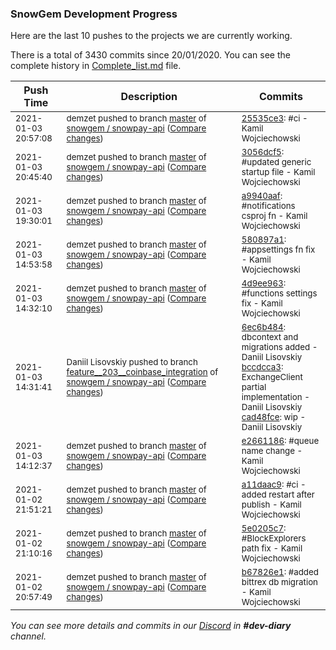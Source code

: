 
### SnowGem Development Progress

Here are the last 10 pushes to the projects we are currently working.

There is a total of 3430 commits since 20/01/2020. You can see the complete history in
 [Complete_list.md](Complete_list.md) file.

| Push Time | Description | Commits |
| --- | --- | --- |
| <sub>2021-01-03 20:57:08</sub> | <sub>demzet pushed to branch [master](https://gitlab.com/snowgem/snowpay-api/commits/master) of [snowgem / snowpay\-api](https://gitlab.com/snowgem/snowpay-api) ([Compare changes](https://gitlab.com/snowgem/snowpay-api/compare/3056dcf53933fbb910a32bd5bf459ab7d2958024...25535ce3cb04ebc55880283167d7e74cda109303))</sub> | <sub>[25535ce3](https://gitlab.com/snowgem/snowpay-api/-/commit/25535ce3cb04ebc55880283167d7e74cda109303): #ci - Kamil Wojciechowski</sub> |
| <sub>2021-01-03 20:45:40</sub> | <sub>demzet pushed to branch [master](https://gitlab.com/snowgem/snowpay-api/commits/master) of [snowgem / snowpay\-api](https://gitlab.com/snowgem/snowpay-api) ([Compare changes](https://gitlab.com/snowgem/snowpay-api/compare/a9940aafe010509c72ae6e6dffb4dcbf33fd1cfb...3056dcf53933fbb910a32bd5bf459ab7d2958024))</sub> | <sub>[3056dcf5](https://gitlab.com/snowgem/snowpay-api/-/commit/3056dcf53933fbb910a32bd5bf459ab7d2958024): #updated generic startup file - Kamil Wojciechowski</sub> |
| <sub>2021-01-03 19:30:01</sub> | <sub>demzet pushed to branch [master](https://gitlab.com/snowgem/snowpay-api/commits/master) of [snowgem / snowpay\-api](https://gitlab.com/snowgem/snowpay-api) ([Compare changes](https://gitlab.com/snowgem/snowpay-api/compare/580897a13ec876efa14e6ae11983373591082f5f...a9940aafe010509c72ae6e6dffb4dcbf33fd1cfb))</sub> | <sub>[a9940aaf](https://gitlab.com/snowgem/snowpay-api/-/commit/a9940aafe010509c72ae6e6dffb4dcbf33fd1cfb): #notifications csproj fn - Kamil Wojciechowski</sub> |
| <sub>2021-01-03 14:53:58</sub> | <sub>demzet pushed to branch [master](https://gitlab.com/snowgem/snowpay-api/commits/master) of [snowgem / snowpay\-api](https://gitlab.com/snowgem/snowpay-api) ([Compare changes](https://gitlab.com/snowgem/snowpay-api/compare/4d9ee9634cc880abced44521ad0de6fbd3b689ba...580897a13ec876efa14e6ae11983373591082f5f))</sub> | <sub>[580897a1](https://gitlab.com/snowgem/snowpay-api/-/commit/580897a13ec876efa14e6ae11983373591082f5f): #appsettings fn fix - Kamil Wojciechowski</sub> |
| <sub>2021-01-03 14:32:10</sub> | <sub>demzet pushed to branch [master](https://gitlab.com/snowgem/snowpay-api/commits/master) of [snowgem / snowpay\-api](https://gitlab.com/snowgem/snowpay-api) ([Compare changes](https://gitlab.com/snowgem/snowpay-api/compare/e2661186a13dc0e7c63fee41b3f2021a3b5f8592...4d9ee9634cc880abced44521ad0de6fbd3b689ba))</sub> | <sub>[4d9ee963](https://gitlab.com/snowgem/snowpay-api/-/commit/4d9ee9634cc880abced44521ad0de6fbd3b689ba): #functions settings fix - Kamil Wojciechowski</sub> |
| <sub>2021-01-03 14:31:41</sub> | <sub>Daniil Lisovskiy pushed to branch [feature\_\_203\_\_coinbase\_integration](https://gitlab.com/snowgem/snowpay-api/commits/feature__203__coinbase_integration) of [snowgem / snowpay\-api](https://gitlab.com/snowgem/snowpay-api) ([Compare changes](https://gitlab.com/snowgem/snowpay-api/compare/9ba599356ff6c1fd5514ed583f001783c44b4874...cad48fce3167cef9de3c9f2e5d33f7c0e8cd3102))</sub> | <sub>[6ec6b484](https://gitlab.com/snowgem/snowpay-api/-/commit/6ec6b4844bb9c3f380ce448c4ed0f1a7e9425469): dbcontext and migrations added - Daniil Lisovskiy<br>[bccdcca3](https://gitlab.com/snowgem/snowpay-api/-/commit/bccdcca3a20ece6537bd713e7d5f17b6b59bb464): ExchangeClient partial implementation - Daniil Lisovskiy<br>[cad48fce](https://gitlab.com/snowgem/snowpay-api/-/commit/cad48fce3167cef9de3c9f2e5d33f7c0e8cd3102): wip - Daniil Lisovskiy</sub> |
| <sub>2021-01-03 14:12:37</sub> | <sub>demzet pushed to branch [master](https://gitlab.com/snowgem/snowpay-api/commits/master) of [snowgem / snowpay\-api](https://gitlab.com/snowgem/snowpay-api) ([Compare changes](https://gitlab.com/snowgem/snowpay-api/compare/a11daac9cc955712503bab6d364d471bc176e519...e2661186a13dc0e7c63fee41b3f2021a3b5f8592))</sub> | <sub>[e2661186](https://gitlab.com/snowgem/snowpay-api/-/commit/e2661186a13dc0e7c63fee41b3f2021a3b5f8592): #queue name change - Kamil Wojciechowski</sub> |
| <sub>2021-01-02 21:51:21</sub> | <sub>demzet pushed to branch [master](https://gitlab.com/snowgem/snowpay-api/commits/master) of [snowgem / snowpay\-api](https://gitlab.com/snowgem/snowpay-api) ([Compare changes](https://gitlab.com/snowgem/snowpay-api/compare/5e0205c74dce50521b5f04c2702f6ebbcc54cec4...a11daac9cc955712503bab6d364d471bc176e519))</sub> | <sub>[a11daac9](https://gitlab.com/snowgem/snowpay-api/-/commit/a11daac9cc955712503bab6d364d471bc176e519): #ci - added restart after publish - Kamil Wojciechowski</sub> |
| <sub>2021-01-02 21:10:16</sub> | <sub>demzet pushed to branch [master](https://gitlab.com/snowgem/snowpay-api/commits/master) of [snowgem / snowpay\-api](https://gitlab.com/snowgem/snowpay-api) ([Compare changes](https://gitlab.com/snowgem/snowpay-api/compare/b67826e12cbad0406dbdeb47fb35ab29919d236f...5e0205c74dce50521b5f04c2702f6ebbcc54cec4))</sub> | <sub>[5e0205c7](https://gitlab.com/snowgem/snowpay-api/-/commit/5e0205c74dce50521b5f04c2702f6ebbcc54cec4): #BlockExplorers path fix - Kamil Wojciechowski</sub> |
| <sub>2021-01-02 20:57:49</sub> | <sub>demzet pushed to branch [master](https://gitlab.com/snowgem/snowpay-api/commits/master) of [snowgem / snowpay\-api](https://gitlab.com/snowgem/snowpay-api) ([Compare changes](https://gitlab.com/snowgem/snowpay-api/compare/3ff7e5da8cd03f38eeebd42b56e76e3ff119e25d...b67826e12cbad0406dbdeb47fb35ab29919d236f))</sub> | <sub>[b67826e1](https://gitlab.com/snowgem/snowpay-api/-/commit/b67826e12cbad0406dbdeb47fb35ab29919d236f): #added bittrex db migration - Kamil Wojciechowski</sub> |

_You can see more details and commits in our [Discord](https://discord.gg/zumGnbg) in **#dev-diary** channel._

